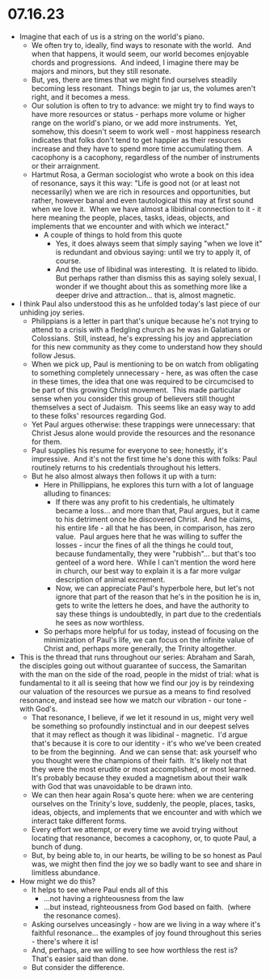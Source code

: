 # 07.16.23

* Imagine that each of us is a string on the world's piano.
	* We often try to, ideally, find ways to resonate with the world.  And when that happens, it would seem, our world becomes enjoyable chords and progressions.  And indeed, I imagine there may be majors and minors, but they still resonate.
	* But, yes, there are times that we might find ourselves steadily becoming less resonant.  Things begin to jar us, the volumes aren't right, and it becomes a mess.
	* Our solution is often to try to advance: we might try to find ways to have more resources or status - perhaps more volume or higher range on the world's piano, or we add more instruments.  Yet, somehow, this doesn't seem to work well - most happiness research indicates that folks don't tend to get happier as their resources increase and they have to spend more time accumulating them.  A cacophony is a cacophony, regardless of the number of instruments or their arraignment.
	* Hartmut Rosa, a German sociologist who wrote a book on this idea of resonance, says it this way: "Life is good not (or at least not necessarily) when we are rich in resources and opportunities, but rather, however banal and even tautological this may at first sound when we love it.  When we have almost a libidinal connection to it - it here meaning the people, places, tasks, ideas, objects, and implements that we encounter and with which we interact."
		* A couple of things to hold from this quote
			* Yes, it does always seem that simply saying "when we love it" is redundant and obvious saying: until we try to apply it, of course.
			* And the use of libidinal was interesting.  It is related to libido.  But perhaps rather than dismiss this as saying solely sexual, I wonder if we thought about this as something more like a deeper drive and attraction... that is, almost magnetic.
* I think Paul also understood this as he unfolded today's last piece of our unhiding joy series.
	* Philippians is a letter in part that's unique because he's not trying to attend to a crisis with a fledgling church as he was in Galatians or Colossians.  Still, instead, he's expressing his joy and appreciation for this new community as they come to understand how they should follow Jesus.
	* When we pick up, Paul is mentioning to be on watch from obligating to something completely unnecessary - here, as was often the case in these times, the idea that one was required to be circumcised to be part of this growing Christ movement.  This made particular sense when you consider this group of believers still thought themselves a sect of Judaism.  This seems like an easy way to add to these folks' resources regarding God.
	* Yet Paul argues otherwise: these trappings were unnecessary: that Christ Jesus alone would provide the resources and the resonance for them.
	* Paul supplies his resume for everyone to see; honestly, it's impressive.  And it's not the first time he's done this with folks: Paul routinely returns to his credentials throughout his letters.
	* But he also almost always then follows it up with a turn:
		* Here in Phillippians, he explores this turn with a lot of language alluding to finances:
			* If there was any profit to his credentials, he ultimately became a loss... and more than that, Paul argues, but it came to his detriment once he discovered Christ.  And he claims, his entire life - all that he has been, in comparison, has zero value.  Paul argues here that he was willing to suffer the losses - incur the fines of all the things he could tout, because fundamentally, they were "rubbish"... but that's too genteel of a word here.  While I can't mention the word here in church, our best way to explain it is a far more vulgar description of animal excrement.
			* Now, we can appreciate Paul's hyperbole here, but let's not ignore that part of the reason that he's in the position he is in, gets to write the letters he does, and have the authority to say these things is undoubtedly, in part due to the credentials he sees as now worthless.
		* So perhaps more helpful for us today, instead of focusing on the minimization of Paul's life, we can focus on the infinite value of Christ and, perhaps more generally, the Trinity altogether.
* This is the thread that runs throughout our series: Abraham and Sarah, the disciples going out without guarantee of success, the Samaritan with the man on the side of the road, people in the midst of trial: what is fundamental to it all is seeing that how we find our joy is by reindexing our valuation of the resources we pursue as a means to find resolved resonance, and instead see how we match our vibration - our tone - with God's.
	* That resonance, I believe, if we let it resound in us, might very well be something so profoundly instinctual and in our deepest selves that it may reflect as though it was libidinal - magnetic.  I'd argue that's because it is core to our identity - it's who we've been created to be from the beginning.  And we can sense that: ask yourself who you thought were the champions of their faith.  It's likely not that they were the most erudite or most accomplished, or most learned.  It's probably because they exuded a magnetism about their walk with God that was unavoidable to be drawn into.
	* We can then hear again Rosa's quote here: when we are centering ourselves on the Trinity's love, suddenly, the people, places, tasks, ideas, objects, and implements that we encounter and with which we interact take different forms.
	* Every effort we attempt, or every time we avoid trying without locating that resonance, becomes a cacophony, or, to quote Paul, a bunch of dung.
	* But, by being able to, in our hearts, be willing to be so honest as Paul was, we might then find the joy we so badly want to see and share in limitless abundance.
* How might we do this?
	* It helps to see where Paul ends all of this
		* ...not having a righteousness from the law
		* ...but instead, righteousness from God based on faith.  (where the resonance comes).
	* Asking ourselves unceasingly - how are we living in a way where it's faithful resonance... the examples of joy found throughout this series - there's where it is!
	* And, perhaps, are we willing to see how worthless the rest is?  That's easier said than done.
	* But consider the difference.
